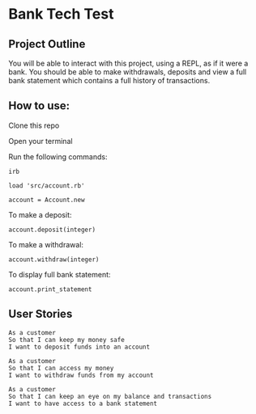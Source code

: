 # Bank Tech Test

## Project Outline

You will be able to interact with this project, using a REPL, as if it were a bank. You should be able to make withdrawals, deposits and view a full bank statement which contains a full history of transactions.

## How to use:

Clone this repo

Open your terminal

Run the following commands:

```
irb
```

```
load 'src/account.rb'
```

```
account = Account.new
```

To make a deposit:

```
account.deposit(integer)
```

To make a withdrawal:

```
account.withdraw(integer)
```

To display full bank statement:

```
account.print_statement
```


## User Stories

```
As a customer
So that I can keep my money safe
I want to deposit funds into an account
```

```
As a customer
So that I can access my money
I want to withdraw funds from my account
```

```
As a customer
So that I can keep an eye on my balance and transactions
I want to have access to a bank statement
```
